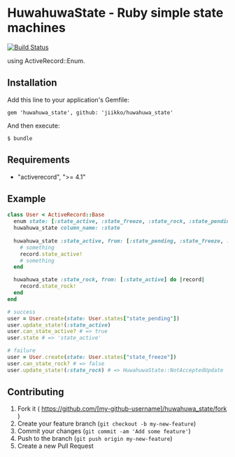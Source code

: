 
# HuwahuwaState - Ruby simple state machines
[![Build Status](https://travis-ci.org/jiikko/huwahuwa_state.svg?branch=master)](https://travis-ci.org/jiikko/huwahuwa_state)

using ActiveRecord::Enum.

## Installation

Add this line to your application's Gemfile:

    gem 'huwahuwa_state', github: 'jiikko/huwahuwa_state'


And then execute:

    $ bundle

## Requirements
-  "activerecord", ">= 4.1"

## Example
```ruby
class User < ActiveRecord::Base
  enum state: [:state_active, :state_freeze, :state_rock, :state_pending]
  huwahuwa_state column_name: :state
  
  huwahuwa_state :state_active, from: [:state_pending, :state_freeze, :state_pending] do |record|
    # something
    record.state_active!
    # something
  end

  huwahuwa_state :state_rock, from: [:state_active] do |record|
    record.state_rock!
  end
end
```

```ruby
# success
user = User.create(state: User.states["state_pending"])
user.update_state!(:state_active)
user.can_state_active? # => true
user.state # => 'state_active'

# failure
user = User.create(state: User.states["state_freeze"])
user.can_state_rock? # => false
user.update_state!(:state_rock) # => HuwahuwaState::NotAcceptedUpdate
```

## Contributing

1. Fork it ( https://github.com/[my-github-username]/huwahuwa_state/fork )
2. Create your feature branch (`git checkout -b my-new-feature`)
3. Commit your changes (`git commit -am 'Add some feature'`)
4. Push to the branch (`git push origin my-new-feature`)
5. Create a new Pull Request
